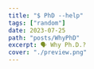 ```yaml
---
title: "$ PhD --help"
tags: ["random"]
date: 2023-07-25
path: "posts/WhyPhD"
excerpt: 🗣 Why Ph.D.?
cover: "./preview.png"
---
```


##
